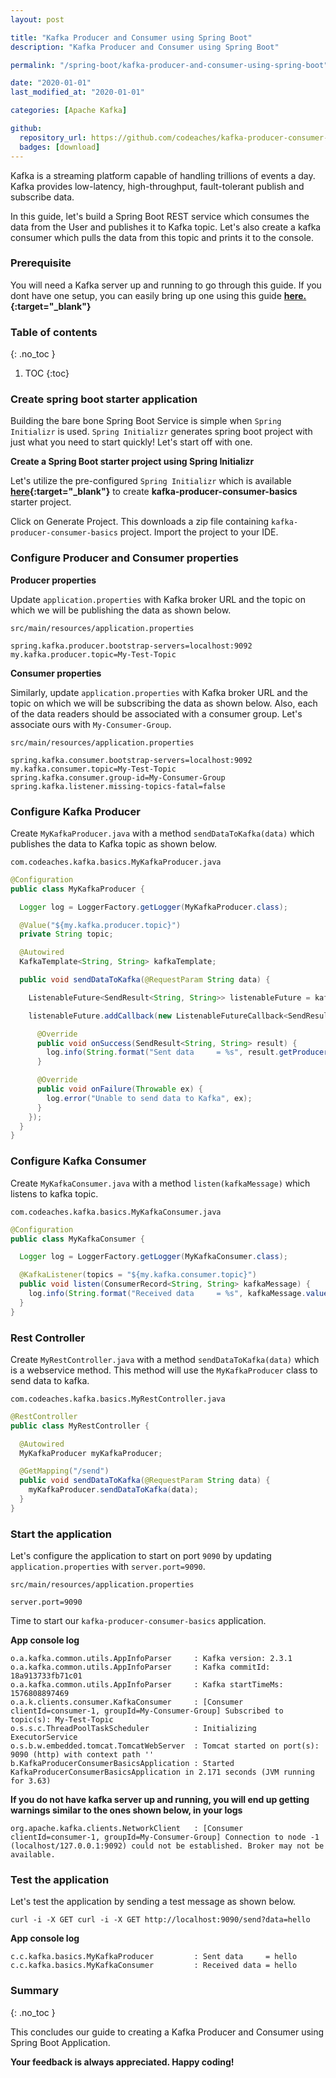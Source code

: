 ```yaml
---
layout: post

title: "Kafka Producer and Consumer using Spring Boot"
description: "Kafka Producer and Consumer using Spring Boot"

permalink: "/spring-boot/kafka-producer-and-consumer-using-spring-boot"

date: "2020-01-01"
last_modified_at: "2020-01-01"

categories: [Apache Kafka]

github:
  repository_url: https://github.com/codeaches/kafka-producer-consumer-basics
  badges: [download]
---
```


Kafka is a streaming platform capable of handling trillions of events a day. Kafka provides low-latency, high-throughput, fault-tolerant publish and subscribe data.

In this guide, let's build a Spring Boot REST service which consumes the data from the User and publishes it to Kafka topic. Let's also create a kafka consumer which pulls the data from this topic and prints it to the console.<!-- excerpt end -->

### **Prerequisite**

You will need a Kafka server up and running to go through this guide. If you dont have one setup, you can easily bring up one using this guide **[here.](/softwares/setup-apache-kafka-on-windows){:target="_blank"}**

### **Table of contents**
{: .no_toc }

1. TOC
{:toc}

### **Create spring boot starter application**

Building the bare bone Spring Boot Service is simple when `Spring Initializr` is used. `Spring Initializr` generates spring boot project with just what you need to start quickly! Let's start off with one.

**Create a Spring Boot starter project using Spring Initializr**

Let's utilize the pre-configured `Spring Initializr` which is available **[here](https://start.spring.io/#!type=maven-project&language=java&platformVersion=2.2.4.RELEASE&packaging=jar&jvmVersion=13&groupId=com.codeaches&artifactId=kafka-producer-consumer-basics&name=kafka-producer-consumer-basics&description=demo%20project%20for%20spring%20boot&packageName=com.codeaches.kafka.basics&dependencies=web,kafka){:target="_blank"}** to create **kafka-producer-consumer-basics** starter project.

Click on Generate Project. This downloads a zip file containing `kafka-producer-consumer-basics` project. Import the project to your IDE.

### **Configure Producer and Consumer properties**

**Producer properties**

Update `application.properties` with Kafka broker URL and the topic on which we will be publishing the data as shown below.

`src/main/resources/application.properties`

```properties
spring.kafka.producer.bootstrap-servers=localhost:9092
my.kafka.producer.topic=My-Test-Topic
```

**Consumer properties**

Similarly, update `application.properties` with Kafka broker URL and the topic on which we will be subscribing the data as shown below. Also, each of the data readers should be associated with a consumer group. Let's associate ours with `My-Consumer-Group`.

`src/main/resources/application.properties`

```properties
spring.kafka.consumer.bootstrap-servers=localhost:9092
my.kafka.consumer.topic=My-Test-Topic
spring.kafka.consumer.group-id=My-Consumer-Group
spring.kafka.listener.missing-topics-fatal=false
```

### **Configure Kafka Producer**

Create `MyKafkaProducer.java` with a method `sendDataToKafka(data)` which publishes the data to Kafka topic as shown below.

`com.codeaches.kafka.basics.MyKafkaProducer.java`

```java
@Configuration
public class MyKafkaProducer {

  Logger log = LoggerFactory.getLogger(MyKafkaProducer.class);

  @Value("${my.kafka.producer.topic}")
  private String topic;

  @Autowired
  KafkaTemplate<String, String> kafkaTemplate;

  public void sendDataToKafka(@RequestParam String data) {

    ListenableFuture<SendResult<String, String>> listenableFuture = kafkaTemplate.send(topic, data);

    listenableFuture.addCallback(new ListenableFutureCallback<SendResult<String, String>>() {

      @Override
      public void onSuccess(SendResult<String, String> result) {
        log.info(String.format("Sent data     = %s", result.getProducerRecord().value()));
      }

      @Override
      public void onFailure(Throwable ex) {
        log.error("Unable to send data to Kafka", ex);
      }
    });
  }
}
```

### **Configure Kafka Consumer**

Create `MyKafkaConsumer.java` with a method `listen(kafkaMessage)` which listens to kafka topic.

`com.codeaches.kafka.basics.MyKafkaConsumer.java`

```java
@Configuration
public class MyKafkaConsumer {

  Logger log = LoggerFactory.getLogger(MyKafkaConsumer.class);

  @KafkaListener(topics = "${my.kafka.consumer.topic}")
  public void listen(ConsumerRecord<String, String> kafkaMessage) {
    log.info(String.format("Received data     = %s", kafkaMessage.value()));
  }
}
```

### **Rest Controller**

Create `MyRestController.java` with a method `sendDataToKafka(data)` which is a webservice method. This method will use the `MyKafkaProducer` class to send data to kafka.

`com.codeaches.kafka.basics.MyRestController.java`

```java
@RestController
public class MyRestController {

  @Autowired
  MyKafkaProducer myKafkaProducer;

  @GetMapping("/send")
  public void sendDataToKafka(@RequestParam String data) {
    myKafkaProducer.sendDataToKafka(data);
  }
}
```

### **Start the application**

Let's configure the application to start on port `9090` by updating `application.properties` with `server.port=9090`.

`src/main/resources/application.properties` 

```properties
server.port=9090
```

Time to start our `kafka-producer-consumer-basics` application. 

**App console log**

```
o.a.kafka.common.utils.AppInfoParser     : Kafka version: 2.3.1
o.a.kafka.common.utils.AppInfoParser     : Kafka commitId: 18a913733fb71c01
o.a.kafka.common.utils.AppInfoParser     : Kafka startTimeMs: 1576808897469
o.a.k.clients.consumer.KafkaConsumer     : [Consumer clientId=consumer-1, groupId=My-Consumer-Group] Subscribed to topic(s): My-Test-Topic
o.s.s.c.ThreadPoolTaskScheduler          : Initializing ExecutorService
o.s.b.w.embedded.tomcat.TomcatWebServer  : Tomcat started on port(s): 9090 (http) with context path ''
b.KafkaProducerConsumerBasicsApplication : Started KafkaProducerConsumerBasicsApplication in 2.171 seconds (JVM running for 3.63)
```

**If you do not have kafka server up and running, you will end up getting warnings similar to the ones shown below, in your logs**

```
org.apache.kafka.clients.NetworkClient   : [Consumer clientId=consumer-1, groupId=My-Consumer-Group] Connection to node -1 (localhost/127.0.0.1:9092) could not be established. Broker may not be available.
```

### **Test the application**

Let's test the application by sending a test message as shown below.

```
curl -i -X GET curl -i -X GET http://localhost:9090/send?data=hello
```

**App console log**

```log
c.c.kafka.basics.MyKafkaProducer         : Sent data     = hello
c.c.kafka.basics.MyKafkaConsumer         : Received data = hello

```

### **Summary**
{: .no_toc }

This concludes our guide to creating a Kafka Producer and Consumer using Spring Boot Application.

**Your feedback is always appreciated. Happy coding!**